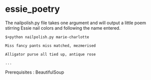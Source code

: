 essie_poetry
============

The nailpolish.py file takes one argument and will output a little poem stirring Essie nail colors and following the name entered.

`$>python nailpolish.py marie-charlotte`

`Miss fancy pants miss matched, mezmerised`

`Alligator purse all tied up, antique rose`

`...`

Prerequisites : BeautifulSoup
